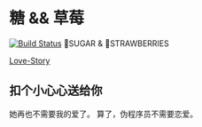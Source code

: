 # 糖 && 草莓

[![Build Status](https://drone.qsomula.top/api/badges/SUGAR__STRAWBERRIES/SUGAR__AND__STRAWBERRIES/status.svg)](https://drone.qsomula.top/SUGAR__STRAWBERRIES/SUGAR__AND__STRAWBERRIES)
🍬SUGAR & 🍓STRAWBERRIES

[Love-Story](https://love.qsomula.top)

## 扣个小心心送给你

她再也不需要我的爱了。
算了，伪程序员不需要恋爱。
